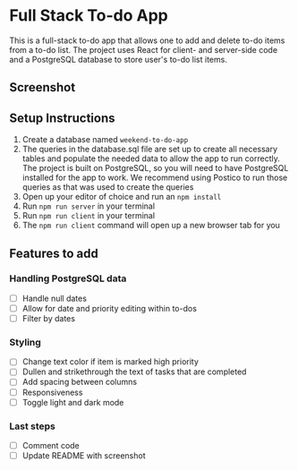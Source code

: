 # Full Stack To-do App

This is a full-stack to-do app that allows one to add and delete to-do items from a to-do list. The project uses React for client- and server-side code and a PostgreSQL database to store user's to-do list items.

## Screenshot


## Setup Instructions

1. Create a database named ```weekend-to-do-app```
2. The queries in the database.sql file are set up to create all necessary tables and populate the needed data to allow the app to run correctly. The project is built on PostgreSQL, so you will need to have PostgreSQL installed for the app to work. We recommend using Postico to run those queries as that was used to create the queries
3. Open up your editor of choice and run an ```npm install```
4. Run ```npm run server``` in your terminal
5. Run ```npm run client``` in your terminal
6. The ```npm run client``` command will open up a new browser tab for you

## Features to add

### Handling PostgreSQL data
- [ ] Handle null dates
- [ ] Allow for date and priority editing within to-dos
- [ ] Filter by dates

### Styling
- [ ] Change text color if item is marked high priority
- [ ] Dullen and strikethrough the text of tasks that are completed
- [ ] Add spacing between columns
- [ ] Responsiveness
- [ ] Toggle light and dark mode

### Last steps
- [ ] Comment code
- [ ] Update README with screenshot